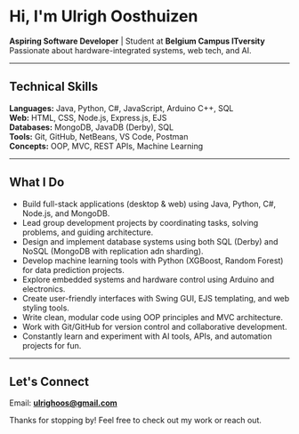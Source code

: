 # Hi, I'm Ulrigh Oosthuizen

**Aspiring Software Developer** | Student at **Belgium Campus ITversity**  
Passionate about hardware-integrated systems, web tech, and AI.

---

## Technical Skills

**Languages:** Java, Python, C#, JavaScript, Arduino C++, SQL  
**Web:** HTML, CSS, Node.js, Express.js, EJS  
**Databases:** MongoDB, JavaDB (Derby), SQL  
**Tools:** Git, GitHub, NetBeans, VS Code, Postman  
**Concepts:** OOP, MVC, REST APIs, Machine Learning

---

## What I Do

- Build full-stack applications (desktop & web) using Java, Python, C#, Node.js, and MongoDB.  
- Lead group development projects by coordinating tasks, solving problems, and guiding architecture.  
- Design and implement database systems using both SQL (Derby) and NoSQL (MongoDB with replication adn sharding).  
- Develop machine learning tools with Python (XGBoost, Random Forest) for data prediction projects.  
- Explore embedded systems and hardware control using Arduino and electronics.  
- Create user-friendly interfaces with Swing GUI, EJS templating, and web styling tools.  
- Write clean, modular code using OOP principles and MVC architecture.  
- Work with Git/GitHub for version control and collaborative development.  
- Constantly learn and experiment with AI tools, APIs, and automation projects for fun.  

---

## Let's Connect

Email: **ulrighoos@gmail.com**  

Thanks for stopping by! Feel free to check out my work or reach out.
